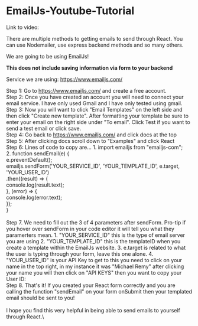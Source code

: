 # EmailJs-Youtube-Tutorial

Link to video: 

There are multiple methods to getting emails to send through React. You can use Nodemailer, use express backend methods and so many others. 

We are going to be using EmailJs!

**This does not include saving information via form to your backend**

Service we are using: https://www.emailjs.com/

Step 1: Go to https://www.emailjs.com/ and create a free account.\
Step 2: Once you have created an account you will need to connect your email service. I have only used Gmail and I have only tested using gmail.\
Step 3: Now you will want to click "Email Templates" on the left side and then click "Create new template". After formatting your template be sure to enter your email on the right side under "To email". Click Test if you want to send a test email or click save.\
Step 4: Go back to https://www.emailjs.com/ and click docs at the top\
Step 5: After clicking docs scroll down to "Examples" and click React\
Step 6: Lines of code to copy are...
        1. import emailjs from "emailjs-com";\
        2.  function sendEmail(e) {\
              e.preventDefault();\
             emailjs.sendForm('YOUR_SERVICE_ID', 'YOUR_TEMPLATE_ID', e.target, 'YOUR_USER_ID')\
              .then((result) => {\
                console.log(result.text);\
              }, (error) => {\
                console.log(error.text);\
              });\
            }\
\
Step 7. We need to fill out the 3 of 4 parameters after sendForm. Pro-tip if you hover over sendForm in your code editor it will tell you what they paramerters mean.
        1. "YOUR_SERVICE_ID" this is the type of email server you are using
        2. "YOUR_TEMPLATE_ID" this is the templateID when you create a template within the EmailJs website.
        3. e.target is related to what the user is typing through your form, leave this one alone.
        4. "YOUR_USER_ID" is your API Key to get to this you need to click on your name in the top right, in my instance it was "Michael Remy" after clicking your name you will then click on "API KEYS" then you want to copy your User ID:\
Step 8. That's it! If you created your React form correctly and you are calling the function "sendEmail" on your form onSubmit then your templated email should be sent to you!\
\
I hope you find this very helpful in being able to send emails to yourself through React.\
